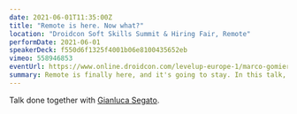 ```yaml
---
date: 2021-06-01T11:35:00Z
title: "Remote is here. Now what?"
location: "Droidcon Soft Skills Summit & Hiring Fair, Remote"
performDate: 2021-06-01
speakerDeck: f550d6f1325f4001b06e8100435652eb
vimeo: 558946853
eventUrl: https://www.online.droidcon.com/levelup-europe-1/marco-gomiero-%26-gian-segato
summary: Remote is finally here, and it's going to stay. In this talk, Marco and Gian will go through what it means to work remotely for a startup -- from both a developer and a manager point of view. They'll share some tips and tricks on how to stay organized and focused, how to manage deadlines and the team organization, how to take care of your mental health, and the pros and cons of hiring remotely. They both work for Uniwhere, a venture-backed startup that went remote-first more than two years ago and is now working with 4 different time-zones.
---
```


Talk done together with [Gianluca Segato](https://giansegato.com/).
